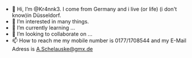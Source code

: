 - 👋 Hi, I’m @Kr4nnk3. I come from Germany and i live (or life) (i don't know)in Düsseldorf.
- 👀 I’m interested in many things.
- 🌱 I’m currently learning ...
- 💞️ I’m looking to collaborate on ...
- 📫 How to reach me my mobile number is 0177/1708544 and my E-Mail Adress is A.Schelauske@gmx.de

<!---
Kr4nnk3/Kr4nnk3 is a ✨ special ✨ repository because its `README.md` (this file) appears on your GitHub profile.
You can click the Preview link to take a look at your changes.
--->


